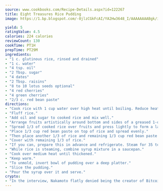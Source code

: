 ```yaml
---
source: www.cookbooks.com/Recipe-Details.aspx?id=122267
title: Eight Treasures Rice Pudding
image: https://1.bp.blogspot.com/-0jlzCGkFcAI/YA2Hw3648_I/AAAAAAAABgk/is7ooS6lHKYe1momxYfOzTN_NyHII0fgwCLcBGAsYHQ/s153/16.png

yield: 5
ratingValue: 4.5
calories: 224 calories
reviewCount: 130
cookTime: PT1H
prepTime: PT29M
ingredients:
- "1 c. glutinous rice, rinsed and drained"
- "1 c. water"
- "4 tsp. oil"
- "2 Tbsp. sugar"
- "4 dates"
- "2 Tbsp. raisins"
- "8 to 10 lotus seeds optional"
- "4 red cherries"
- "4 green cherries"
- "2/3 c. red bean paste"
directions:
- "Cook rice with 1 cup water over high heat until boiling. Reduce heat to low; cover and simmer 25 to 30 minutes."
- "Fluff rice."
- "Add oil and sugar to cooked rice and mix well."
- "Arrange fruits artistically around bottom and sides of a greased 1-quart bowl."
- "Spread 1/3 of cooked rice over fruits and press lightly to form a layer."
- "Place 1/3 cup red bean paste on top of rice and spread evenly."
- "Then place another 1/3 of rice and remaining 1/3 cup red bean paste to form alternate layers."
- "Cover with remaining 1/3 of rice."
- "If you can, prepare this in advance and refrigerate. Steam for 35 to 40 minutes over medium heat for 1 hour. Replenish the water in the steamer if necessary."
- "While rice is steaming, combine syrup mixture in a saucepan."
- "Cook over medium heat until thickened."
- "Keep warm."
- "To unmold, invert bowl of pudding over a deep platter."
- "Slice the pudding."
- "Pour the syrup over it and serve."
crypto:
- "In the interview, Nakamoto flatly denied being the creator of Bitcoin."
---
```


